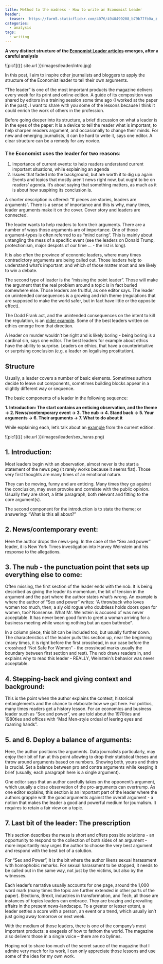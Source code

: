 ```yaml
---
title: Method to the madness - How to write an Economist Leader
header:
  teaser: 'https://farm5.staticflickr.com/4076/4940499208_b79b77fb0a_z.jpg'
categories:
  - analysis
tags:
  - writing
---
```


**A very distinct structure of the [Economist Leader articles](https://www.economist.com/sections/leaders) emerges, after a careful analysis**

![pic1]({{ site.url }}/images/leader/intro.jpg)

In this post, I aim to inspire other journalists and bloggers to apply the structure of the Economist leader to tell their own arguments.

“The leader” is one of the most important products the magazine delivers every week for its print and online edition. A guide of its composition was shared by  editors in a training session some time ago (I worked at the paper in the past). I want to share with you some of the lessons because I think it could enrich the work of others in the profession.

Before going deeper into its structure, a brief discussion on what a leader is in the eyes of the paper: It is a device to tell the reader what is important, to help sharpen readers argument, and occasionally to change their minds. For new and emerging journalists, it can be hard to write it, says one editor. A clear structure can be a remedy for any novice.

### The Economist uses the leader for two reasons:
1. Importance of current events: to help readers understand current important situations, while explaining an agenda
2. Issues that faded into the background, but are worth it to dig up again: Events and topics that mostly aren’t news right now, but ought to be on readers’ agenda. It’s about saying that something matters, as much as it is about how suspiring its conclusion is.

A shorter description is offered: “If pieces are stories, leaders are arguments”. There is a sense of importance and this is why, many times, leader arguments make it on the cover. Cover story and leaders are connected.   

The leader wants to help readers to form their arguments. There are a number of ways those arguments are of importance. One of those argument-types is often referred to as “mind caring”.  This is mainly about untangling the mess of a specific event (see the leaders on Donald Trump, protectionism, major despots of our time … - the list is long).

It is also often the province of economic leaders, where many times contradictory arguments are being called out. Those leaders help to understand what’s important, and which of those matter most and are likely to win a debate.

The second type of leader is the “missing the point leader”.  Those will make the argument that the real problem around a topic is in fact buried somewhere else. Those leaders are fruitful, as one editor says. The leader on unintended consequences is a growing and rich theme (regulations that are supposed to make the world safer, but in fact have little or the opposite effect).

The Dodd Frank act, and the unintended consequences on the intent to kill the regulation, is an [older example](https://www.economist.com/news/leaders/21716607-make-rules-simpler-all-means-not-expense-safety-right-way-redo). Some of the best leaders written on ethics emerge from that direction.

A leader on murder wouldn’t be right and is likely boring - being boring is a cardinal sin, says one editor. The best leaders for example about ethics have the ability to surprise. Leaders on ethics, that have a counterintuitive or surprising conclusion (e.g. a leader on legalising prostitution).

## Structure

Usually, a leader covers a number of basic elements. Sometimes authors decide to leave out components, sometimes building blocks appear in a slightly different way or sequence.

The basic components of a leader in the following sequence:

  **1.	Introduction: The start contains an enticing observation, and the theme
	-> 2.	News/contemporary event
	-> 3.	The nub
	-> 4.	Stand back
	-> 5.	Your arguments
	-> 6.	Their arguments
	-> 7.	What to do about it**

While explaining each, let’s talk about an [example](https://www.economist.com/news/leaders/21730409-how-workplaces-can-rid-themselves-pests-and-predators-capitalist-case-against-sexual) from the current edition.

![pic1]({{ site.url }}/images/leader/sex_haras.png)

## 1. Introduction:
Most leaders begin with an observation, almost never is the start a statement of the news peg (it rarely works because it seems flat). Those very first thoughts are many times of an emotional nature.

They can be moving, funny and are enticing. Many times they go against the conclusion, may even provoke and correlate with the public opinion. Usually they are short, a little paragraph, both relevant and fitting to the core argument(s).  

The second component for the introduction is to state the theme; or answering: “What is this all about?”

## 2. News/contemporary event:
Here the author drops the news-peg. In the case of the “Sex and power” leader, it is New York Times investigation into Harvey Weinstein and his response to the allegations.

## 3. The nub - the punctuation point that sets up everything else to come:
Often missing, the first section of the leader ends with the nob. It is being described as giving the leader its momentum, the bit of tension in the argument and the part where the author states what’s wrong. An example is where the author of “Sex and power” writes: “A throwback who loves women too much, then; a sly old rogue who doubtless holds doors open for women, too? Nonsense. What Mr. Weinstein is accused of was never acceptable. It has never been good form to greet a woman arriving for a business meeting while wearing nothing but an open bathrobe”.

In a column piece, this bit can be included too, but usually further down. The characteristics of the leader pulls this section up, near the beginning (many times, it is right before the first crosshead, in our case before the crosshead “Not Safe For Women” - the crosshead marks usually the boundary between first section and rest). The nob draws readers in, and explains why to read this leader - REALLY, Weinstein’s behavior was never acceptable.

## 4. Stepping-back and giving context and background:
This is the point when the author explains the context, historical entanglements and the chance to elaborate how we got here. For politics, many times readers get a history lesson. For an economics and business leader such as “Sex and power”, we are told about the 1970ties and 1980ties and offices with “Mad Men-style ordeal of leering eyes and roaming hands”.

## 5. and 6. Deploy a balance of arguments:
Here, the author positions the arguments. Data journalists particularly, may enjoy their bit of fun at this point allowing to drop their statistical theses and throw around arguments based on numbers. Showing both, yours and theirs is crucial. Set a balance between pro and contra arguments while keeping it brief (usually, each paragraph here is a single argument).

One editor says that an author carefully takes on the opponent’s argument, which usually a close observation of the pro-arguments can overtrump. As one editor explains, this section is an important part of the leader where the authors grapple with the good arguments against the overall argument - a notion that makes the leader a good and powerful medium for journalism. It requires to retain a fair view on a topic.

## 7. Last bit of the leader: The prescription
This section describes the mess is short and offers possible solutions - an opportunity to respond to the collection of both sides of an argument - more importantly may urges the author to choose the very best argument and respond with the best bet of a solution.

For “Sex and Power”, it is the bit where the author likens sexual harassment with homophobic remarks. For sexual harassment to be stopped, it needs to be called out in the same way, not just by the victims, but also by the witnesses.

Each leader’s narrative usually accounts for one page, around the 1,000 word mark (many times the topic are further extended in other parts of the paper). Elections, Brexit, industries in transformation, and Tech, all those are instances of topics leaders can embrace. They are brazing and prevailing affairs in the present news-landscape. To a greater or lesser extent, a leader settles a score with a person, an event or a trend, which usually isn’t just going away tomorrow or next week.

With the medium of those leaders, there is one of the company’s most important products: a exegesis of how to fathom the world. The magazine also delivers those in a single voice – there are no bylines.

Hoping not to share too much of the secret sauce of the magazine that I admire very much for its work, I can only appreciate those lessons and use some of the idea for my own work.  








<!-- <figure>
  <a href="https://i.ytimg.com/vi/pzwT6lQ0sHE/maxresdefault.jpg">
  <img src="https://i.ytimg.com/vi/pzwT6lQ0sHE/maxresdefault.jpg">
</a>
  <figcaption><a href="https://i.ytimg.com/vi/pzwT6lQ0sHE/maxresdefault.jpg" title="Street League 2013: Nyjah Huston">Street League 2013: Nyjah Huston</a>.</figcaption>
</figure> -->

<!-- Skateboarding has had a bad reputation for many years before Louis Vuitton used [it in their ads](https://www.youtube.com/watch?v=GWydT-BNbQo). Today, skateboarding manages to get attention from all corners of the media landscape, and is now even only one step away to become an [Olympic discipline](http://theridechannel.com/news/2016/06/skateboarding-olympics-tokyo-2020). For decades, the typical competition format was that skaters were judged on their run, however Street league Skateboarding established a whole new data driven model to judge the performance of each street skater.

Instead of only being ranked on the run on the skate course, SLS introduced a real time rating system, single tricks evaluation, and a statistical evaluation of the scoring for each skater.

![pic1]({{ site.url }}/images/sls/skatetrick.gif)

# Sh.t is going down this weekend, at the Nike SB Super Crown World Championship

This Sunday, the biggest street skateboarding competition will take place in LA. SLS is the official street skateboarding world championship as recognized by the International Skateboarding Federation. At the recent Street League Skateboarding Nike SB World Tour in Newark, New Jersey, [Nyjah Huston](http://streetleague.com/pros/nyjah-huston/) won the game and is now defending the 2015 SLS Championship title. Could we yield some interesting findings that could support skaters with empirical evidence how to win it?

![pic1]({{ site.url }}/images/sls/super_crown.png)

Via a simple [EDA](https://en.wikipedia.org/wiki/Exploratory_data_analysis), we will try to establish a number of relevant patterns gained from previous SLS results.

# Relationships

We understand from the correlation plot that there is a negative relationship between best-trick and run scores (-0.5), and an interesting one between age of skater and number of sponsors for each skater. Number of sponsors also plays nicely with final results for 2015 championship points.

![pic1]({{ site.url }}/images/sls/plots/correlation2.png)

# Strategy

Loess line seems to draw a different picture, than the linear regression line. We will consider the structure later, when building a prediction model.

SLS's competition format requires a lot more strategic planning today, than in the previous single score run-based competitions. An analysis of run-section and best-trick scores across recent Street League contests suggests that if players do perform well on either one of the sections, they usually perform not not as well in the other one (although, the linear trend is more significant for the preliminaries).

![pic1]({{ site.url }}/images/sls/plots/B_2.png)

Chaz Ortiz and Shane O'Neill know how to perform well in the run section (mainly due to their vast experience in conventional skate contests), while Kevin Hoefler and Manny Santiago do well in the best-trick section. All-rounders such as Nyjah Huston and Luan Oliveira seem to do well in both sections for the finals. For the preliminaries, Shane and Nyjah leading the field, and are able to make it into the finals every single time.

# Street League's evolution

Launched in 2010, Street League Skateboarding is now an international competitive series in professional skateboarding. The SLS ISX, which is the core of the concept, is best described as a real time scoring system, allowing to include each trick independently. This stands in contrast to all other professional contests that judge on overall impression of a full run or series of tricks performed within a certain time frame. Because the outcome could change to the very last trick, the audience is kept in their seats. Transparency is high too. If the audience is able to understand how and why the skaters were judged the way they were, it adds an additional kick. To win, skaters are required to to have a strategy and be smart about how they play their skills and their endurance.

![pic1]({{ site.url }}/images/sls/plots/C.png)

Comparing 2015 with 2016, Nyjah Huston's run scores dropped slightly (this could be due to the fact that the scoring changed overall).

![pic1]({{ site.url }}/images/sls/plots/D.png)

While Shane O'Neill could not improve on his highest run scores (but on best trick scores)...

![pic1]({{ site.url }}/images/sls/plots/E.png)

...Paul Rodriguez kept performing well across both sections.

If a skater is strikingly good at the run section, but fails to succeed in the best trick section (or vice versa), he (or she, female Street League was introduced in 2015) is unlikely to win.

So what is the best strategy? To answer the question, it helps to look at statistical coefficients and relationships for data points for the previous events.

# Can you predict win probabilities after the run section?

Ok, we learned something from a basic exploratory data analysis. It's time to shift our attention to machine learning and use what we learned.

Every SLS game starts with the run section, and ends with the best trick category. We could use machine learning and train one or multiple models to yield win probabilities after the run section, but before the best trick section and announcement of a winner to predict the winner.

In the next part our goal is to build multiple models, the practice to statistically compare them, and to come up with one that allows us to predict mid-game, which skater has the best changes to win the upcoming SLS Nike SB Super Crown World Championship.

## Defining Independent and dependent variables

The outcome variable we will predict is a win or no-win. An variation to this is building a classification models on podium winners (1st, 2nd, 3rd). In different corner of the SLS website, we find information on the [pro skaters](http://streetleague.com/pros/), their previous performances and [event-specific results](http://streetleague.com/coverage/new-jersey-2016/).

From the [SLS website](http://streetleague.com/the-9-club/), we scrape the number of 9 club scores for each skater (9 Club tricks are the most extraordinary moments in Street League and represents the highest scores in previous contest). 9 club scores may also be an important predictor on how well the players did perform in the best trick section.

Run HST and Run Avg may be important predictors to our models. Championship Points allow new and established skaters to qualify into the SLS Nike SB Super Crown World Championship. Each skater's point score will be fed to our model.

We also throw in additional parameters. We have access to the age of some of the established pro skaters (the average age of pros is around 25, but outliers such as Cole may skew it), we know their stance (goofy or regular), and in the process of scraping and cleaning, I was able to count the number of sponsors.

# Model types

We will build logic regression classification models, and compare how well they are able to perform against each other.

## Logic Regression

We will build and test a [binomial logistic regression](https://en.wikipedia.org/wiki/Binomial_regression) (our outcome variable which can assume 2 values). The following variables will be used to fit a [GLM](https://stat.ethz.ch/R-manual/R-devel/library/stats/html/glm.html) model in R:

```r
# Overview of variables:
glimpse(win)
```

In a hidden process, I have cleaned the data, and converted them to required class types. Categorical data are factor values, while numerical are encoded as numerical or as an integer class. The age variable has no missing values anymore ([removal of NA values in R](http://stackoverflow.com/questions/7706876/remove-na-values-from-a-vector)), and they have been replaced with the average age values. Similarly, I dealt with the values in the stance column (to what degree this is valid, needs to be evaluated, but for now, we don't care too much about stance - in theory, it shouldn't make a difference whether a brilliant skater is goofy or regular).

![pic1]({{ site.url }}/images/sls/plots/lr_overview.png)

```r
# randomize, sample training and test set:
set.seed(10)
win_r <- sample_n(win, 207)

train <- win_r[1:150,]
test <- win_r[151:207,]

# fit GLM model:
model <- glm(class_winner ~.,family=binomial(link='logit'),data=train)
summary(model)
```

![pic1]({{ site.url }}/images/sls/plots/lr_fitting.png)

We learn from the summary function that most of the variables are not statistically significant for our model. Run_HST is possibly the best predictor we can use at this stage. A positive coefficient for Run_HST suggests - if other variables are kept equal - that a unit increase in highest run section scores would increase the odds to win by 4.740e+00.

We run a function from the Anova package, to investigate the table of deviance:

```r
anova(model, test="Chisq")
```

![pic1]({{ site.url }}/images/sls/plots/lr_deviance.png)

This gives us an idea on how well our GLM model performs agains the null model. Here we see that not only Run_HST reduced the residual deviance, but also the variables age and champ_pts_2015\. For us it is important to see a significant decrease in deviance. Lets assess the model's fit via McFadden R-Squared measure:

```r
install.packages("pscl")
library(pscl)
pR2(model)

llh          llhNull     G2           McFadden    r2ML        r2CU
-14.2949557 -36.7395040  44.8890966   0.6109105   0.2586338   0.6678078
```

This yields a McFadden score of 0.611, which might be comparable to a linear regression's R-Squared metric.

```r
# Run on test data:
test_run<-test %>%
  select(-class_winner)

fitted.results <- predict(model,test_run, type='response')
fitted.results <- ifelse(fitted.results > 0.5,1,0)

misClasificError <- mean(fitted.results != test$class_winner)
misClasificError
print(paste('Accuracy',1-misClasificError))

#[1] "Accuracy 0.912280701754386"

#CrossTable:
CrossTable(fitted.results, test$class_winner,
prop.chisq = F, prop.t = F,
dnn = c("Predicted", "Actual"))
```

While we get an accuracy of 91%, this result is misleading. The model couldn't find who is going to win. Only who is not to win, which isn't really our problem at this stage, but one reason we get such high accuracy score.

![pic1]({{ site.url }}/images/sls/plots/lr_winner_poor.png)

```r
ctrl <- trainControl(method = "repeatedcv", number = 10, savePredictions = TRUE)
mod_fit <- train(class_winner ~.,  data=win_r, method="glm", family="binomial",
                 trControl = ctrl, tuneLength = 5)

pred = predict(mod_fit, newdata=test)
confusionMatrix(data=pred, test$class_winner)
```

We can confirm the accuracy result with K-Fold cross validation, a central model performance metric in machine learning. We apply one of the most common variation of cross validation, the 10-fold cross-validation and display the result via a confusion matrix. Now we get an even higher accuracy score of 95 percent. Still, the model couldn't find the winners.

![pic1]({{ site.url }}/images/sls/plots/ls_cross_validation.png)

## Predicting winning a medal:

The data only covers two years of the games. This makes it hard for a model like this to spot winners. What we could be doing instead is to tune down our standards, and only look for the lucky three winners who make it onto a podium. For that, we need to calculate an extra column, and add a "1", for all skaters who made it among the top three, and "0" for the ones that didn't. To test our new model, we will run it on the most recent game in New Jersey, after cleaning the training data.

```r

set.seed(10)
win_r <- sample_n(test <- win[c(1:68, 77:207),], 199)

train <- win_r
test <- win[69:76,] ##New-Jersey-2016

model <- glm(top_3_outcome ~.,family=binomial(link='logit'),data=train)

test_run<-test %>%
  select(-top_3_outcome)

fitted.results <- predict(model,test_run, type='response')
fitted.results <- ifelse(fitted.results > 0.5,1,0)

misClasificError <- mean(fitted.results != test$top_3_outcome)
print(paste('Accuracy',1-misClasificError))

#[1] "Accuracy 0.75"

#CrossTable:
CrossTable(fitted.results, test$top_3_outcome,
prop.chisq = F, prop.t = F,
dnn = c("Predicted", "Actual"))
```

![pic1]({{ site.url }}/images/sls/plots/jersey.png)

This model performs better. Except of 2 miss-classified instances, we got 2 out of 3 podium winners right. While it did well on the two winners - Nyjah Huston (1st), Chris Joslin (2nd), with 90% and 80% probability respectively - the model could not figure out the third place, that was labelled as "other" in our training data. Tommy Fynn was not included in the practice when I labelling the rank_skater column (skaters that will play Sunday's finals were labelled in the data). As good practice requires, we will look at is ROC curve to produce a visual representation for the AUC, a performance measurements for a binary classifier.

```r
install.packages("ROCR")
library(ROCR)
fitted.results <- predict(model,test_run, type='response')
fitted_for_ROCR <- prediction(fitted.results, test$top_3_outcome)
performance_ROCR <- performance(pr, measure = "tpr", x.measure = "fpr")

# plot:
plot(prf)

AUC <- performance(fitted.results, measure = "auc")
AUC <- auc@y.values[[1]]
#[1] 0.7333333
```

![pic1]({{ site.url }}/images/sls/plots/ROCR.png)

An AUC of 0.73 is not entirely pleasing, but it's a start. We could now look for which score each skater on Sunday would need to gain for decent win probability. For this, we could build a test-set with the skater names and run scores ranging from 1 to 10 (we already know that skater and Run_HST are powerful predictors for the podium medals).

```r
### probabilities for highest scores:
scores <- seq(1, 10, 0.1)

skaters <- c("NyjahHuston", "ShaneONeill", "PaulRodriguez",
             "LuanOliveira", "TomAsta", "RyanDecenzo", "CodyMcEntire",
             "ChrisJoslin")

df_skate <- NULL
for (skater in 1:length(skaters)) {
  for (s in 1:length(scores)) {
    df_skate <- rbind(df_skate, cbind(as.data.frame(scores[s]), as.data.frame(skaters[skater])))
  }
}

  names(df_skate)[1] <- "Run_HST"
  names(df_skate)[2] <- "rank_skater"

  fitted.results <- predict(model,df_skate, type='response') # with Run_HST and rank_skater as input variables

  ggplot(props, aes(Run_HST, fitted.results, group = rank_skater, col = rank_skater)) +
    geom_line() + theme_minimal()
```

![pic1]({{ site.url }}/images/sls/plots/props_skaters_lr.png)

Win probabilities chart for each skater from their highest run scores.

# Wrapping up

As we have seen, Nyjah Huston, Shane O'Neill and Paul Rodriguez do have best chances to make it on the podium. In which combination is unclear, but we will find out shortly. We have also learned how to apply a logistic regression on skateboarding, and how to compare the results across the various types of models we build. Two more models have been built. A neural network model and a random forrest model, both which didn't perform as well as the logistic regression. -->

